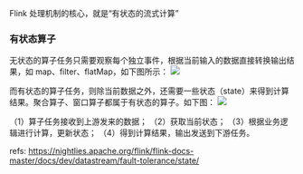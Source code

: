 
Flink 处理机制的核心，就是“有状态的流式计算”


### 有状态算子
无状态的算子任务只需要观察每个独立事件，根据当前输入的数据直接转换输出结果，如 map、filter、flatMap，如下图所示：
![](./pyflink_stream_state/1.png)

而有状态的算子任务，则除当前数据之外，还需要一些状态（state）来得到计算结果。聚合算子、窗口算子都属于有状态的算子。如下图：
![](./pyflink_stream_state/2.png)

（1）算子任务接收到上游发来的数据； 
（2）获取当前状态； 
（3）根据业务逻辑进行计算，更新状态； 
（4）得到计算结果，输出发送到下游任务。 


refs:
https://nightlies.apache.org/flink/flink-docs-master/docs/dev/datastream/fault-tolerance/state/